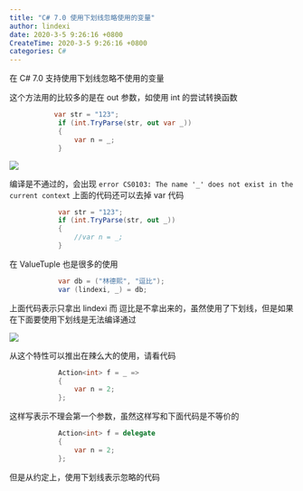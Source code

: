 ```yaml
---
title: "C# 7.0 使用下划线忽略使用的变量"
author: lindexi
date: 2020-3-5 9:26:16 +0800
CreateTime: 2020-3-5 9:26:16 +0800
categories: C#
---
```


在 C# 7.0 支持使用下划线忽略不使用的变量

<!--more-->



这个方法用的比较多的是在 out 参数，如使用 int 的尝试转换函数

```csharp
           var str = "123";
            if (int.TryParse(str, out var _))
            {
                var n = _;
            }
```

<!-- ![](image/C# 7.0 使用下划线忽略使用的变量/C# 7.0 使用下划线忽略使用的变量0.png) -->

![](http://image.acmx.xyz/lindexi%2F201810221543689)

编译是不通过的，会出现 `error CS0103: The name '_' does not exist in the current context` 上面的代码还可以去掉 var 代码

```csharp
            var str = "123";
            if (int.TryParse(str, out _))
            {
                //var n = _; 
            }
```

在 ValueTuple 也是很多的使用

```csharp
            var db = ("林德熙", "逗比");
            var (lindexi, _) = db;
```

上面代码表示只拿出 lindexi 而 逗比是不拿出来的，虽然使用了下划线，但是如果在下面要使用下划线是无法编译通过

<!-- ![](image/C# 7.0 使用下划线忽略使用的变量/C# 7.0 使用下划线忽略使用的变量1.png) -->

![](http://image.acmx.xyz/lindexi%2F2018102215710405)

从这个特性可以推出在辣么大的使用，请看代码

```csharp
            Action<int> f = _ =>
            {
                var n = 2;
            };
```

这样写表示不理会第一个参数，虽然这样写和下面代码是不等价的

```csharp
            Action<int> f = delegate
            {
                var n = 2;
            };
```

但是从约定上，使用下划线表示忽略的代码

